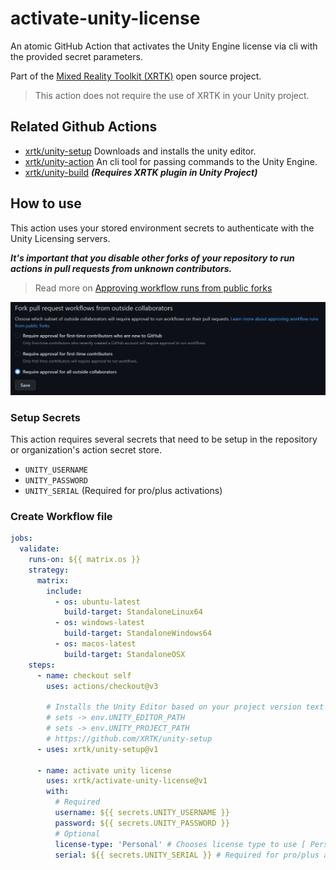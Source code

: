 # activate-unity-license

An atomic GitHub Action that activates the Unity Engine license via cli with the provided secret parameters.

Part of the [Mixed Reality Toolkit (XRTK)](https://github.com/XRTK) open source project.

> This action does not require the use of XRTK in your Unity project.

## Related Github Actions

* [xrtk/unity-setup](https://github.com/XRTK/unity-setup) Downloads and installs the unity editor.
* [xrtk/unity-action](https://github.com/XRTK/unity-action) An cli tool for passing commands to the Unity Engine.
* [xrtk/unity-build](https://github.com/XRTK/unity-build) ***(Requires XRTK plugin in Unity Project)***

## How to use

This action uses your stored environment secrets to authenticate with the Unity Licensing servers.

***It's important that you disable other forks of your repository to run actions in pull requests from unknown contributors.***

> Read more on [Approving workflow runs from public forks](
https://docs.github.com/en/actions/managing-workflow-runs/approving-workflow-runs-from-public-forks)

[![Managing GitHub Actions settings for a repository](RecommendedSecuritySettings.png)](https://docs.github.com/en/repositories/managing-your-repositorys-settings-and-features/enabling-features-for-your-repository/managing-github-actions-settings-for-a-repository)

### Setup Secrets

This action requires several secrets that need to be setup in the repository or organization's action secret store.

* `UNITY_USERNAME`
* `UNITY_PASSWORD`
* `UNITY_SERIAL` (Required for pro/plus activations)

### Create Workflow file

```yml
jobs:
  validate:
    runs-on: ${{ matrix.os }}
    strategy:
      matrix:
        include:
          - os: ubuntu-latest
            build-target: StandaloneLinux64
          - os: windows-latest
            build-target: StandaloneWindows64
          - os: macos-latest
            build-target: StandaloneOSX
    steps:
      - name: checkout self
        uses: actions/checkout@v3

        # Installs the Unity Editor based on your project version text file
        # sets -> env.UNITY_EDITOR_PATH
        # sets -> env.UNITY_PROJECT_PATH
        # https://github.com/XRTK/unity-setup
      - uses: xrtk/unity-setup@v1

      - name: activate unity license
        uses: xrtk/activate-unity-license@v1
        with:
          # Required
          username: ${{ secrets.UNITY_USERNAME }}
          password: ${{ secrets.UNITY_PASSWORD }}
          # Optional
          license-type: 'Personal' # Chooses license type to use [ Personal, Professional ]
          serial: ${{ secrets.UNITY_SERIAL }} # Required for pro/plus activations
```
